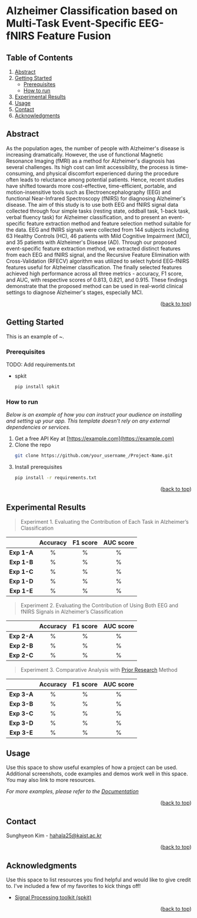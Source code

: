 # Alzheimer Classification based on <br> Multi-Task Event-Specific EEG-fNIRS Feature Fusion
<a name="readme-top"></a>

<!-- TABLE OF CONTENTS -->
## Table of Contents
<ol>
  <li><a href="#abstract">Abstract</a></li>
  <li>
    <a href="#getting-started">Getting Started</a>
    <ul>
      <li><a href="#prerequisites">Prerequisites</a></li>
      <li><a href="#how-to-run">How to run</a></li>
    </ul>
  </li>
  <li><a href="#experimental-results">Experimental Results</a></li>
  <li><a href="#usage">Usage</a></li>
  <li><a href="#contact">Contact</a></li>
  <li><a href="#acknowledgments">Acknowledgments</a></li>
</ol>



<!-- ABSTRACT -->
## Abstract
As the population ages, the number of people with Alzheimer's disease is increasing dramatically. However, the use of functional Magnetic Resonance Imaging (fMRI) as a method for Alzheimer's diagnosis has several challenges. Its high cost can limit accessibility, the process is time-consuming, and physical discomfort experienced during the procedure often leads to reluctance among potential patients. Hence, recent studies have shifted towards more cost-effective, time-efficient, portable, and motion-insensitive tools such as Electroencephalography (EEG) and functional Near-Infrared Spectroscopy (fNIRS) for diagnosing Alzheimer's disease.
The aim of this study is to use both EEG and fNIRS signal data collected through four simple tasks (resting state, oddball task, 1-back task, verbal fluency task) for Alzheimer classification, and to present an event-specific feature extraction method and feature selection method suitable for the data. EEG and fNIRS signals were collected from 144 subjects including 63 Healthy Controls (HC), 46 patients with Mild Cognitive Impairment (MCI), and 35 patients with Alzheimer's Disease (AD).
Through our proposed event-specific feature extraction method, we extracted distinct features from each EEG and fNIRS signal, and the Recursive Feature Elimination with Cross-Validation (RFECV) algorithm was utilized to select hybrid EEG-fNIRS features useful for Alzheimer classification. The finally selected features achieved high performance across all three metrics - accuracy, F1 score, and AUC, with respective scores of 0.813, 0.821, and 0.915. These findings demonstrate that the proposed method can be used in real-world clinical settings to diagnose Alzheimer's stages, especially MCI.

<p align="right">(<a href="#readme-top">back to top</a>)</p>


<!-- GETTING STARTED -->
## Getting Started

This is an example of ~.

### Prerequisites

TODO: Add requirements.txt

* spkit
  ```sh
  pip install spkit
  ```

### How to run

_Below is an example of how you can instruct your audience on installing and setting up your app. This template doesn't rely on any external dependencies or services._

1. Get a free API Key at [https://example.com](https://example.com)
2. Clone the repo
   ```sh
   git clone https://github.com/your_username_/Project-Name.git
   ```
3. Install prerequisites
   ```sh
   pip install -r requirements.txt
   ```


<p align="right">(<a href="#readme-top">back to top</a>)</p>


<!-- EXPERIMENTAL RESULTS -->
## Experimental Results

> Experiment 1. Evaluating the Contribution of Each Task in Alzheimer’s Classification

| <center>  </center> | <center> Accuracy </center> | <center> F1 score </center> | <center> AUC score </center> |
|:--------:|--------:|--------:|--------:| 
|**Exp 1-A** | <center> % </center> | <center> % </center> | <center> % </center> |
|**Exp 1-B** | <center> % </center> | <center> % </center> | <center> % </center> |
|**Exp 1-C** | <center> % </center> | <center> % </center> | <center> % </center> |
|**Exp 1-D** | <center> % </center> | <center> % </center> | <center> % </center> |
|**Exp 1-E** | <center> % </center> | <center> % </center> | <center> % </center> |


> Experiment 2. Evaluating the Contribution of Using Both EEG and fNIRS Signals in Alzheimer’s Classification

| <center>  </center> | <center> Accuracy </center> | <center> F1 score </center> | <center> AUC score </center> |
|:--------:|--------:|--------:|--------:| 
|**Exp 2-A** | <center> % </center> | <center> % </center> | <center> % </center> |
|**Exp 2-B** | <center> % </center> | <center> % </center> | <center> % </center> |
|**Exp 2-C** | <center> % </center> | <center> % </center> | <center> % </center> |


> Experiment 3. Comparative Analysis with [Prior Research](https://www.sciencedirect.com/science/article/pii/S0165027020300406) Method


| <center>  </center> | <center> Accuracy </center> | <center> F1 score </center> | <center> AUC score </center> |
|:--------:|--------:|--------:|--------:| 
|**Exp 3-A** | <center> % </center> | <center> % </center> | <center> % </center> |
|**Exp 3-B** | <center> % </center> | <center> % </center> | <center> % </center> |
|**Exp 3-C** | <center> % </center> | <center> % </center> | <center> % </center> |
|**Exp 3-D** | <center> % </center> | <center> % </center> | <center> % </center> |
|**Exp 3-E** | <center> % </center> | <center> % </center> | <center> % </center> |



<!-- USAGE EXAMPLES -->
## Usage

Use this space to show useful examples of how a project can be used. Additional screenshots, code examples and demos work well in this space. You may also link to more resources.

_For more examples, please refer to the [Documentation](https://example.com)_

<p align="right">(<a href="#readme-top">back to top</a>)</p>


<!-- CONTACT -->
## Contact

Sunghyeon Kim - hahala25@kaist.ac.kr

<p align="right">(<a href="#readme-top">back to top</a>)</p>



<!-- ACKNOWLEDGMENTS -->
## Acknowledgments

Use this space to list resources you find helpful and would like to give credit to. I've included a few of my favorites to kick things off!

* [Signal Processing toolkit (spkit)](https://github.com/Nikeshbajaj/spkit/tree/master)


<p align="right">(<a href="#readme-top">back to top</a>)</p>



<!-- MARKDOWN LINKS & IMAGES -->
<!-- https://www.markdownguide.org/basic-syntax/#reference-style-links -->
[contributors-shield]: https://img.shields.io/github/contributors/othneildrew/Best-README-Template.svg?style=for-the-badge
[contributors-url]: https://github.com/othneildrew/Best-README-Template/graphs/contributors
[forks-shield]: https://img.shields.io/github/forks/othneildrew/Best-README-Template.svg?style=for-the-badge
[forks-url]: https://github.com/othneildrew/Best-README-Template/network/members
[stars-shield]: https://img.shields.io/github/stars/othneildrew/Best-README-Template.svg?style=for-the-badge
[stars-url]: https://github.com/othneildrew/Best-README-Template/stargazers
[issues-shield]: https://img.shields.io/github/issues/othneildrew/Best-README-Template.svg?style=for-the-badge
[issues-url]: https://github.com/othneildrew/Best-README-Template/issues
[license-shield]: https://img.shields.io/github/license/othneildrew/Best-README-Template.svg?style=for-the-badge
[license-url]: https://github.com/othneildrew/Best-README-Template/blob/master/LICENSE.txt
[linkedin-shield]: https://img.shields.io/badge/-LinkedIn-black.svg?style=for-the-badge&logo=linkedin&colorB=555
[linkedin-url]: https://linkedin.com/in/othneildrew
[product-screenshot]: images/screenshot.png
[Next.js]: https://img.shields.io/badge/next.js-000000?style=for-the-badge&logo=nextdotjs&logoColor=white
[Next-url]: https://nextjs.org/
[React.js]: https://img.shields.io/badge/React-20232A?style=for-the-badge&logo=react&logoColor=61DAFB
[React-url]: https://reactjs.org/
[Vue.js]: https://img.shields.io/badge/Vue.js-35495E?style=for-the-badge&logo=vuedotjs&logoColor=4FC08D
[Vue-url]: https://vuejs.org/
[Angular.io]: https://img.shields.io/badge/Angular-DD0031?style=for-the-badge&logo=angular&logoColor=white
[Angular-url]: https://angular.io/
[Svelte.dev]: https://img.shields.io/badge/Svelte-4A4A55?style=for-the-badge&logo=svelte&logoColor=FF3E00
[Svelte-url]: https://svelte.dev/
[Laravel.com]: https://img.shields.io/badge/Laravel-FF2D20?style=for-the-badge&logo=laravel&logoColor=white
[Laravel-url]: https://laravel.com
[Bootstrap.com]: https://img.shields.io/badge/Bootstrap-563D7C?style=for-the-badge&logo=bootstrap&logoColor=white
[Bootstrap-url]: https://getbootstrap.com
[JQuery.com]: https://img.shields.io/badge/jQuery-0769AD?style=for-the-badge&logo=jquery&logoColor=white
[JQuery-url]: https://jquery.com 

